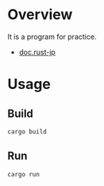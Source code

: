 # Overview

It is a program for practice.

- [doc.rust-jp](https://doc.rust-jp.rs/the-rust-programming-language-ja/1.6/book/guessing-game.html)

# Usage

## Build

```
cargo build
```

## Run

```
cargo run
```
